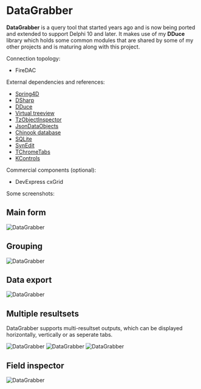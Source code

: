 # DataGrabber
**DataGrabber** is a query tool that started years ago and is now being ported and extended to support Delphi 10 and later. 
It makes use of my **DDuce** library which holds some common modules that are shared by some of my other projects and is maturing along with this project.

Connection topology:
- FireDAC

External dependencies and references:
* [Spring4D](http://bitbucket.org/sglienke/spring4d)
* [DSharp](http://bitbucket.org/sglienke/dsharp)
* [DDuce](http://github.com/beNative/dduce)
* [Virtual treeview](http://github.com/Virtual-TreeView/Virtual-TreeView)
* [TzObjectInspector](http://github.com/MahdiSafsafi/zcontrols)
* [JsonDataObjects](http://github.com/ahausladen/JsonDataObjects)
* [Chinook database](http://github.com/lerocha/chinook-database)
* [SQLite](http://www.sqlite.org/)
* [SynEdit](http://github.com/SynEdit/SynEdit)
* [TChromeTabs](http://github.com/norgepaul/TChromeTabs)
* [KControls](http://bitbucket.org/tomkrysl/kcontrols)

Commercial components (optional):
- DevExpress cxGrid

Some screenshots:

## Main form

![DataGrabber](https://github.com/beNative/DataGrabber/blob/master/Images/DataGrabber.png)

## Grouping

![DataGrabber](https://github.com/beNative/DataGrabber/blob/master/Images/DataGrabber.Grouping.png)

## Data export

![DataGrabber](https://github.com/beNative/DataGrabber/blob/master/Images/DataGrabber.Export.png)

## Multiple resultsets
DataGrabber supports multi-resultset outputs, which can be displayed horizontally, vertically or as seperate tabs.

![DataGrabber](https://github.com/beNative/DataGrabber/blob/master/Images/DataGrabber.MultipleResultSets1.png)
![DataGrabber](https://github.com/beNative/DataGrabber/blob/master/Images/DataGrabber.MultipleResultSets2.png)
![DataGrabber](https://github.com/beNative/DataGrabber/blob/master/Images/DataGrabber.MultipleResultSets3.png)

## Field inspector

![DataGrabber](https://github.com/beNative/DataGrabber/blob/master/Images/DataGrabber.FieldInspector.png)
